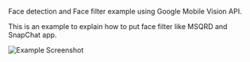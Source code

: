 Face detection and Face filter example using Google Mobile Vision API.

This is an example to explain how to put face filter like MSQRD and SnapChat app.

![Example Screenshot](/device-2017-02-13-182727.png)